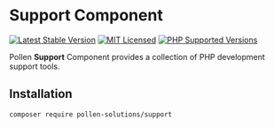 # Support Component

[![Latest Stable Version](https://img.shields.io/packagist/v/pollen-solutions/support.svg?style=for-the-badge)](https://packagist.org/packages/pollen-solutions/support)
[![MIT Licensed](https://img.shields.io/badge/license-MIT-green?style=for-the-badge)](LICENSE.md)
[![PHP Supported Versions](https://img.shields.io/badge/PHP->=7.4-8892BF?style=for-the-badge&logo=php)](https://www.php.net/supported-versions.php)

Pollen **Support** Component provides a collection of PHP development support tools.

## Installation

```bash
composer require pollen-solutions/support
```
